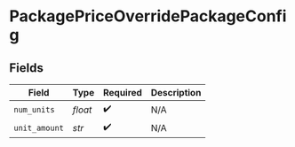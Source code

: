 # PackagePriceOverridePackageConfig


## Fields

| Field              | Type               | Required           | Description        |
| ------------------ | ------------------ | ------------------ | ------------------ |
| `num_units`        | *float*            | :heavy_check_mark: | N/A                |
| `unit_amount`      | *str*              | :heavy_check_mark: | N/A                |